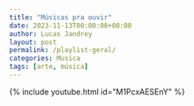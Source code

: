 ```yaml
---
title: "Músicas pra ouvir"
date: 2023-11-13T00:00:00+00:00
author: Lucas Jandrey
layout: post
permalink: /playlist-geral/
categories: Musica
tags: [arte, música]
---
```


{% include youtube.html id="M1PcxAESEnY" %}